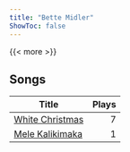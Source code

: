 ```yaml
---
title: "Bette Midler"
ShowToc: false
---
```


{{< more >}}

## Songs
Title | Plays 
----- | -----: 
[White Christmas](/songs/white-christmas) | 7
[Mele Kalikimaka](/songs/mele-kalikimaka) | 1

